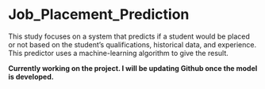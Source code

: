 # Job_Placement_Prediction
This study focuses on a system that predicts if a student would be placed or not based on the student’s qualifications, historical data, and experience. This predictor uses a machine-learning algorithm to give the result. 


****Currently working on the project. I will be updating Github once the model is developed.****
